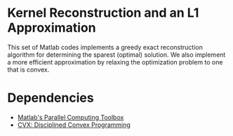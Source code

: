 # Kernel Reconstruction and an L1 Approximation

This set of Matlab codes implements a greedy exact reconstruction algorithm for determining the sparest (optimal) solution. We also implement a more efficient approximation by relaxing the optimization problem to one that is convex.   

# Dependencies

* [Matlab's Parallel Computing Toolbox](http://www.mathworks.com/products/parallel-computing/)
* [CVX: Disciplined Convex Programming](http://cvxr.com/cvx/)


